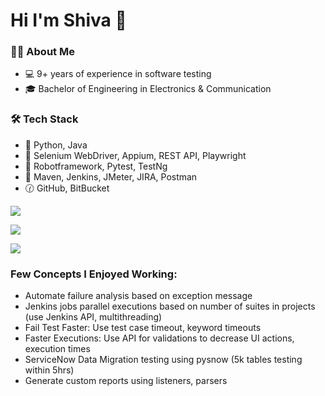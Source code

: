 # Hi I'm Shiva 👋

### 👨🏻‍ About Me

- 💻  9+ years of experience in software testing
- 🎓  Bachelor of Engineering in Electronics & Communication

### 🛠️ Tech Stack

- 🔣 Python, Java
- 🤖 Selenium WebDriver, Appium, REST API, Playwright
- 🧪 Robotframework, Pytest, TestNg
- 🧰 Maven, Jenkins, JMeter, JIRA, Postman
- 🕜 GitHub, BitBucket

<p>
  <img src="https://github-readme-stats.vercel.app/api?username=adiralashiva8&show_icons=true&line_height=27">
</p>
<p>
  <img src="https://github-readme-stats.vercel.app/api/top-langs/?username=adiralashiva8&hide=CSS,HTML&layout=compact">
 </p>

<p>
  <img src="https://i.ibb.co/r5ThXkV/Git-Hub-Fun-Facts.png"/>
</p>

### Few Concepts I Enjoyed Working:
 - Automate failure analysis based on exception message
 - Jenkins jobs parallel executions based on number of suites in projects (use Jenkins API, multithreading)
 - Fail Test Faster: Use test case timeout, keyword timeouts
 - Faster Executions: Use API for validations to decrease UI actions, execution times
 - ServiceNow Data Migration testing using pysnow (5k tables testing within 5hrs)
 - Generate custom reports using listeners, parsers
 
